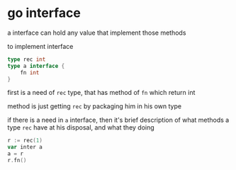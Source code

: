 # go interface

a interface can hold any value that implement those methods

to implement interface

```go
type rec int
type a interface {
	fn int
}
```
first is a need of `rec` type, that has method of `fn` which return int

method is just getting `rec` by packaging him in his own type

if there is a need in `a` interface, then it's brief description of what methods a type `rec` have at his disposal, and what they doing

```go
r := rec(1)
var inter a
a = r
r.fn()
```
